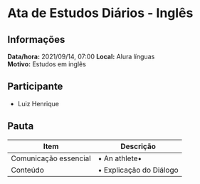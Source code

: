 # Ata de Estudos Diários - Inglês

## Informações

**Data/hora:** 2021/09/14, 07:00
**Local:** Alura línguas <br>
**Motivo:** Estudos em inglês

## Participante

- Luiz Henrique

## Pauta

| Item                  | Descrição                    |
| --------------------- | ---------------------------- |
| Comunicação essencial | • An athlete• <br>           |
| Conteúdo              | • Explicação do Diálogo <br> |
